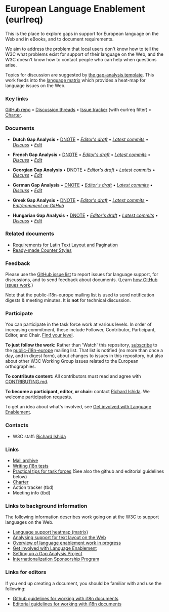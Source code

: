 # European Language Enablement (eurlreq)

This is the place to explore gaps in support for European language on the Web and in eBooks, and to document requirements.

We aim to address the problem that local users don't know how to tell the W3C what problems exist for support of their language on the Web, and the W3C doesn't know how to contact people who can help when questions arise.

Topics for discussion are suggested by [the gap-analysis template](https://www.w3.org/International/i18n-activity/templates/gap-analysis/gap-analysis_template.html). This work feeds into the [language matrix](https://www.w3.org/International/typography/gap-analysis/language-matrix.html) which provides a heat-map for language issues on the Web.


### Key links
[GitHub repo](https://github.com/w3c/eurlreq) • [Discussion threads](https://github.com/w3c/eurlreq/issues) • [Issue tracker](https://www.w3.org/International/i18n-activity/textlayout/?filter=eurlreq) (with eurlreq filter) • [Charter](https://www.w3.org/International/eurlreq/charter/).



### Documents
- **Dutch Gap Analysis** • [DNOTE](https://www.w3.org/TR/latn-nl-gap) • [*Editor's draft*](https://www.w3.org/International/eurlreq/gap-analysis/latn-nl-gap) • [*Latest commits*](https://github.com/w3c/eurlreq/commits/gh-pages/gap-analysis/latn-nl-gap.html) • [*Discuss*](https://github.com/w3c/eurlreq/labels/l%3Anl) • [*Edit*](https://github.com/w3c/eurlreq/labels/doc%3Anl)

- **French Gap Analysis** • [DNOTE](https://www.w3.org/TR/latn-fr-gap) • [*Editor's draft*](https://www.w3.org/International/eurlreq/gap-analysis/latn-fr-gap) • [*Latest commits*](https://github.com/w3c/eurlreq/commits/gh-pages/gap-analysis/latn-fr-gap.html) • [*Discuss*](https://github.com/w3c/eurlreq/labels/l%3Afr) • [*Edit*](https://github.com/w3c/eurlreq/labels/doc%3Afr)

- **Georgian Gap Analysis** • [DNOTE](https://www.w3.org/TR/geor-gap) • [*Editor's draft*](https://www.w3.org/International/eurlreq/gap-analysis/geor-gap) • [*Latest commits*](https://github.com/w3c/eurlreq/commits/gh-pages/gap-analysis/geor-gap.html) • [*Discuss*](https://github.com/w3c/eurlreq/labels/l%3Ageor) • [*Edit*](https://github.com/w3c/eurlreq/labels/doc%3Ageor)

- **German Gap Analysis** • [DNOTE](https://www.w3.org/TR/latn-de-gap) • [*Editor's draft*](https://www.w3.org/International/eurlreq/gap-analysis/latn-de-gap) • [*Latest commits*](https://github.com/w3c/eurlreq/commits/gh-pages/gap-analysis/latn-de-gap.html) • [*Discuss*](https://github.com/w3c/eurlreq/labels/l%3Ade) • [*Edit*](https://github.com/w3c/eurlreq/labels/doc%3Ade)

- **Greek Gap Analysis** • [DNOTE](https://www.w3.org/TR/grek-gap) • [*Editor's draft*](https://www.w3.org/International/eurlreq/gap-analysis/grek-gap) • [*Latest commits*](https://github.com/w3c/eurlreq/commits/gh-pages/gap-analysis/grek-gap.html) • [*Edit/comment on GitHub*](https://github.com/w3c/eurlreq/labels/doc%3Agrek)

- **Hungarian Gap Analysis** • [DNOTE](https://www.w3.org/TR/latn-hu-gap) • [*Editor's draft*](https://www.w3.org/International/eurlreq/gap-analysis/latn-hu-gap) • [*Latest commits*](https://github.com/w3c/eurlreq/commits/gh-pages/gap-analysis/latn-hu-gap.html) • [*Discuss*](https://github.com/w3c/eurlreq/labels/l%3Ahu) • [*Edit*](https://github.com/w3c/eurlreq/labels/doc%3Ahu)


### Related documents
- [Requirements for Latin Text Layout and Pagination](http://w3c.github.io/dpub-pagination/)
- [Ready-made Counter Styles](https://www.w3.org/TR/predefined-counter-styles/)


### Feedback
Please use the [GitHub issue list](https://github.com/w3c/eurlreq/issues) to report issues for language support, for discussions, and to send feedback about documents. (Learn [how GitHub issues work](https://www.w3.org/International/i18n-activity/guidelines/issues.html).)

Note that the public-i18n-europe mailing list is used to send notification digests & meeting minutes. It is **not** for technical discussion.


### Participate
You can participate in the task force work at various levels. In order of increasing commitment, these include Follower, Contributor, Participant, Editor, and Chair. [Find your level](https://www.w3.org/International/i18n-drafts/pages/task_force_roles).

**To just follow the work:** Rather than 'Watch' this repository, [subscribe](mailto:public-i18n-europe-request@w3.org?subject=subscribe) to the [public-i18n-europe](https://lists.w3.org/Archives/Public/public-i18n-europe/) mailing list. That list is notified (no more than once a day, and in digest form), about changes to issues in this repository, but also about other W3C Working Group issues related to the European orthographies.

**To contribute content:** All contributors must read and agree with [CONTRIBUTING.md](CONTRIBUTING.md).

**To become a participant, editor, or chair:** contact [Richard Ishida](mailto:ishida@w3.org). We welcome participation requests.

To get an idea about what's involved, see [Get involved with Language Enablement](https://www.w3.org/International/i18n-drafts/pages/languagedev_participation). 


### Contacts

- W3C staff: [Richard Ishida](mailto:ishida@w3.org)


### Links
- [Mail archive](https://lists.w3.org/Archives/Public/public-i18n-europe/)
- [Writing i18n tests](https://github.com/w3c/i18n-activity/wiki/Writing-i18n-tests)
- [Practical tips for task forces](https://w3c.github.io/i18n-activity/guidelines/process.html) (See also the github and editorial guidelines below)
- [Charter](https://w3c.github.io/eurlreq/charter/)
- Action tracker (tbd)
- Meeting info (tbd)


### Links to background information
The following information describes work going on at the W3C to support languages on the Web.
- [Language support heatmap (matrix)](https://www.w3.org/International/typography/gap-analysis/language-matrix.html)
- [Analysing support for text layout on the Web](https://www.w3.org/International/i18n-drafts/nav/languagedev)
- [Overview of language enablement work in progress](https://www.w3.org/International/i18n-drafts/nav/languagedev)
- [Get involved with Language Enablement](https://www.w3.org/International/i18n-drafts/pages/languagedev_participation)
- [Setting up a Gap Analysis Project](https://github.com/w3c/typography/wiki/Setting-up-a-Gap-Analysis-Project)
- [Internationalization Sponsorship Program](https://www.w3.org/International/sponsorship/)



### Links for editors
If you end up creating a document, you should be familiar with and use the following:

- [Github guidelines for working with i18n documents](https://www.w3.org/International/i18n-activity/guidelines/github)
- [Editorial guidelines for working with i18n documents](https://www.w3.org/International/i18n-activity/guidelines/editing)

